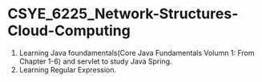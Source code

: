 # CSYE_6225_Network-Structures-Cloud-Computing

1. Learning Java foundamentals(Core Java Fundamentals Volumn 1: From Chapter 1-6) and servlet to study Java Spring.
2. Learning Regular Expression.
